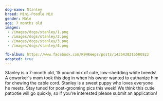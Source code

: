 ```yaml
---
dog-name: Stanley
breed: Mini-Poodle Mix
gender: Male
age: 7 months old
images:
 - /images/dogs/stanley/1.png
 - /images/dogs/stanley/2.png
 - /images/dogs/stanley/3.png
 - /images/dogs/stanley/4.png

fb-album: https://www.facebook.com/K94Keeps/posts/1435438316500923
adopted: true
---
```

Stanley is a 7-month old, 15 pound mix of cute, low-shedding white breeds! A coworker's mom took this dog in when his owner wanted to euthanize him for chewing the cable cord. Stanley is a sweet puppy who loves everyone he meets. Stay tuned for post-grooming pics this week! We think this cutie patootie will go quickly, so if you're interested please submit an application!


